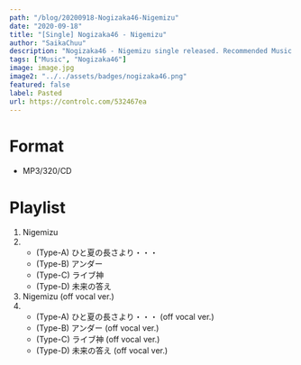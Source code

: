 ```yaml
---
path: "/blog/20200918-Nogizaka46-Nigemizu"
date: "2020-09-18"
title: "[Single] Nogizaka46 - Nigemizu"
author: "SaikaChuu"
description: "Nogizaka46 - Nigemizu single released. Recommended Music!"
tags: ["Music", "Nogizaka46"]
image: image.jpg
image2: "../../assets/badges/nogizaka46.png"
featured: false
label: Pasted
url: https://controlc.com/532467ea
---
```


# Format

- MP3/320/CD

# Playlist

1. Nigemizu
2. - (Type-A) ひと夏の長さより・・・
   - (Type-B) アンダー
   - (Type-C) ライブ神
   - (Type-D) 未来の答え
3. Nigemizu (off vocal ver.)
4. - (Type-A) ひと夏の長さより・・・ (off vocal ver.)
   - (Type-B) アンダー (off vocal ver.)
   - (Type-C) ライブ神 (off vocal ver.)
   - (Type-D) 未来の答え (off vocal ver.)
